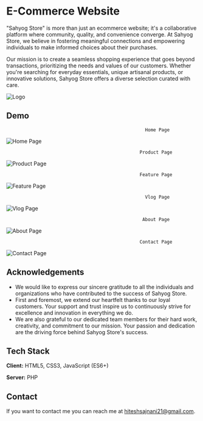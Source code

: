 
# E-Commerce Website

"Sahyog Store" is more than just an ecommerce website; it's a collaborative platform where community, quality, and convenience converge. At Sahyog Store, we believe in fostering meaningful connections and empowering individuals to make informed choices about their purchases.

Our mission is to create a seamless shopping experience that goes beyond transactions, prioritizing the needs and values of our customers. Whether you're searching for everyday essentials, unique artisanal products, or innovative solutions, Sahyog Store offers a diverse selection curated with care.


![Logo](https://i.postimg.cc/PfbqD4YS/logo-no-background.png)


## Demo
                                                       Home Page
![Home Page](https://i.postimg.cc/x8sDRc01/Home-Page.jpg)

                                                     Product Page
![Product Page](https://i.postimg.cc/jdCGTqxy/Product-Page.jpg)

                                                     Feature Page
![Feature Page](https://i.postimg.cc/x8XgwCvC/Feature-Page.jpg)

                                                       Vlog Page
![Vlog Page](https://i.postimg.cc/fy15DNCv/Vlog-Page.jpg)

                                                      About Page
![About Page](https://i.postimg.cc/gJnTWNdm/About-Page.jpg)

                                                     Contact Page
![Contact Page](https://i.postimg.cc/6przJFvd/Contact-Page.jpg)
## Acknowledgements

 - We would like to express our sincere gratitude to all the individuals and organizations who have contributed to the success of Sahyog Store.
 - First and foremost, we extend our heartfelt thanks to our loyal customers. Your support and trust inspire us to continuously strive for excellence and innovation in everything we do.
 - We are also grateful to our dedicated team members for their hard work, creativity, and commitment to our mission. Your passion and dedication are the driving force behind Sahyog Store's success.


## Tech Stack

**Client:** HTML5, CSS3, JavaScript (ES6+)

**Server:** PHP

## Contact

If you want to contact me you can reach me at hiteshsajnani21@gmail.com.
